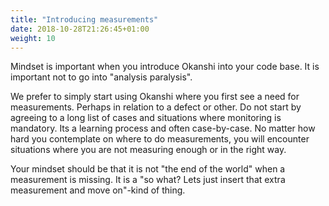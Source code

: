 ```yaml
---
title: "Introducing measurements"
date: 2018-10-28T21:26:45+01:00
weight: 10
---
```


Mindset is important when you introduce Okanshi into your code base. It is important not to go into "analysis paralysis".

We prefer to simply start using Okanshi where you first see a need for measurements. Perhaps in relation to a defect or other. Do not start by agreeing to a long list of cases and situations where monitoring is mandatory. Its a learning process and often case-by-case. No matter how hard you contemplate on where to do measurements, you will encounter situations where you are not measuring enough or in the right way.

Your mindset should be that it is not "the end of the world" when a measurement is missing. It is a "so what? Lets just insert that extra measurement and move on"-kind of thing.
